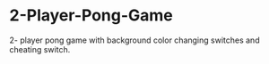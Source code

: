 # 2-Player-Pong-Game
2- player pong game with background color changing switches and cheating switch.
